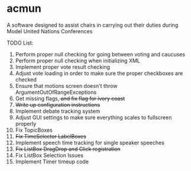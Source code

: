 # acmun

A software designed to assist chairs in carrying out their duties during Model United Nations Conferences

TODO List:
<ol>
  <li>Perform proper null checking for going between voting and caucuses</li>
  <li>Perform proper null checking when initializing XML</li>
  <li>Implement proper vote result checking</li>
  <li>Adjust vote loading in order to make sure the proper checkboxes are checked</li>
  <li>Ensure that motions screen doesn't throw ArgumentOutOfRangeExceptions</li>
  <li>Get missing flags,<strike> and fix flag for ivory coast</strike></li>
  <li><strike>Write up configuration instructions</strike></li>
  <li>Implement debate tracking system</li>
  <li>Adjust GUI settings to make sure everything scales to fullscreen properly</li>
  <li>Fix TopicBoxes</li>
  <li><strike>Fix TimeSelector LabelBoxes</strike></li>
  <li>Implement speech time tracking for single speaker speeches</li>
  <li><strike>Fix ListBox DragDrop and Click registration</strike></li>
  <li>Fix ListBox Selection Issues</li>
  <li>Implement Timer timeup code</li>
</ol>
